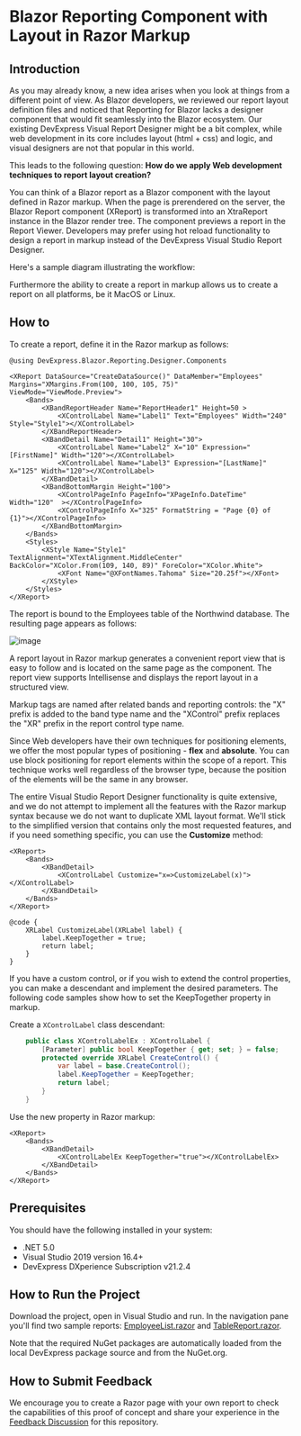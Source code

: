 # Blazor Reporting Component with Layout in Razor Markup

## Introduction
As you may already know, a new idea arises when you look at things from a different point of view. As Blazor developers, we reviewed our report layout definition files and noticed that Reporting for Blazor lacks a designer component that would fit seamlessly into the Blazor ecosystem. Our existing DevExpress Visual Report Designer might be a bit complex, while web development in its core includes layout (html + css) and logic, and visual designers are not that popular in this world. 

This leads to the following question: **How do we apply Web development techniques to report layout creation?**

You can think of a Blazor report as a Blazor component with the layout defined in Razor markup. When the page is prerendered on the server, the Blazor Report component (XReport) is transformed into an XtraReport instance in the Blazor render tree. The component previews a report in the Report Viewer. Developers may prefer using hot reload functionality to design a report in markup instead of the DevExpress Visual Studio Report Designer.

Here's a sample diagram illustrating the workflow:

Furthermore the ability to create a report in markup allows us to create a report on all platforms, be it MacOS or Linux.

## How to 

To create a report, define it in the Razor markup as follows:

```razor
@using DevExpress.Blazor.Reporting.Designer.Components

<XReport DataSource="CreateDataSource()" DataMember="Employees" Margins="XMargins.From(100, 100, 105, 75)"  ViewMode="ViewMode.Preview">
    <Bands>
        <XBandReportHeader Name="ReportHeader1" Height=50 >
            <XControlLabel Name="Label1" Text="Employees" Width="240" Style="Style1"></XControlLabel>
        </XBandReportHeader>
        <XBandDetail Name="Detail1" Height="30">
            <XControlLabel Name="Label2" X="10" Expression="[FirstName]" Width="120"></XControlLabel>
            <XControlLabel Name="Label3" Expression="[LastName]" X="125" Width="120"></XControlLabel>
        </XBandDetail>
        <XBandBottomMargin Height="100">
            <XControlPageInfo PageInfo="XPageInfo.DateTime" Width="120"  ></XControlPageInfo>
            <XControlPageInfo X="325" FormatString = "Page {0} of {1}"></XControlPageInfo>
        </XBandBottomMargin>
    </Bands>
    <Styles>
        <XStyle Name="Style1" TextAlignment="XTextAlignment.MiddleCenter" BackColor="XColor.From(109, 140, 89)" ForeColor="XColor.White">
            <XFont Name="@XFontNames.Tahoma" Size="20.25f"></XFont>
        </XStyle>
	</Styles>
</XReport>
```

The report is bound to the Employees table of the Northwind database. The resulting page appears as follows:

![image](https://user-images.githubusercontent.com/27409929/148933203-9c8ffb31-0982-4d94-89fb-c06343a93162.png)


A report layout in Razor markup generates a convenient report view that is easy to follow and is located on the same page as the component. The report view supports Intellisense and displays the report layout in a structured view.

Markup tags are named after related bands and reporting controls: the "X" prefix is added to the band type name and the "XControl" prefix replaces the "XR" prefix in the report control type name.

Since Web developers have their own techniques for positioning elements, we offer the most popular types of positioning - **flex** and **absolute**. You can use block positioning for report elements within the scope of a report. This technique works well regardless of the browser type, because the position of the elements will be the same in any browser. 

The entire Visual Studio Report Designer functionality is quite extensive, and we do not attempt to implement all the features with the Razor markup syntax because we do not want to duplicate XML layout format. We'll stick to the simplified version that contains only the most requested features, and if you need something specific, you can use the **Customize** method:

```razor
<XReport>
    <Bands>
        <XBandDetail>
            <XControlLabel Customize="x=>CustomizeLabel(x)"></XControlLabel>
        </XBandDetail>
    </Bands>
</XReport>

@code {
    XRLabel CustomizeLabel(XRLabel label) {
        label.KeepTogether = true;
        return label;
    }
}

```

If you have a custom control, or if you wish to extend the control properties, you can make a descendant and implement the desired parameters. The following code samples show how to set the KeepTogether property in markup.

Create a `XControlLabel` class descendant:

```csharp
    public class XControlLabelEx : XControlLabel {
        [Parameter] public bool KeepTogether { get; set; } = false;
        protected override XRLabel CreateControl() {
            var label = base.CreateControl();
            label.KeepTogether = KeepTogether;
            return label;
        }
    }
```

Use the new property in Razor markup:

```razor
<XReport>
    <Bands>
        <XBandDetail>
            <XControlLabelEx KeepTogether="true"></XControlLabelEx>
        </XBandDetail>
    </Bands>
</XReport>
```


## Prerequisites

You should have the following installed in your system:

- .NET 5.0
- Visual Studio 2019 version 16.4+
- DevExpress DXperience Subscription v21.2.4 

## How to Run the Project

Download the project, open in Visual Studio and run. In the navigation pane you'll find two sample reports:  [EmployeeList.razor](https://github.com/e1em3ntoDX/BlazorReportDefinition/blob/master/Reports/EmployeeList.razor) and [TableReport.razor](https://github.com/e1em3ntoDX/BlazorReportDefinition/blob/master/Reports/TableReport.razor). 

Note that the required NuGet packages are automatically loaded from the local DevExpress package source and from the NuGet.org.

## How to Submit Feedback

We encourage you to create a Razor page with your own report to check the capabilities of this proof of concept and share your experience in the [Feedback Discussion](https://github.com/e1em3ntoDX/BlazorReportDefinition/discussions/6) for this repository. 





